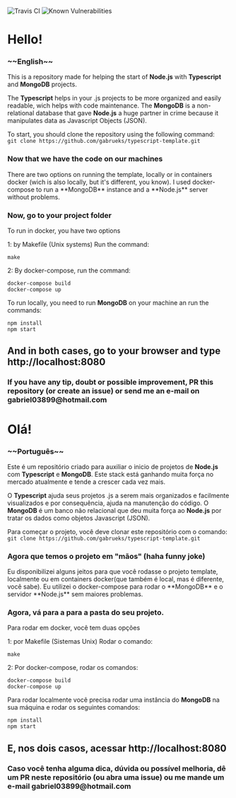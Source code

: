 ![Travis CI](https://travis-ci.com/gabrueks/typescript-template.svg?branch=master) ![Known Vulnerabilities](https://snyk.io/test/github/gabrueks/typescript-template/badge.svg)
<h1>Hello!</h1><h3>~~English~~</h3>

This is a repository made for helping the start of **Node.js** with **Typescript** and **MongoDB** projects.

The **Typescript** helps in your .js projects to be more organized and easily readable, wich helps with code maintenance. The **MongoDB** is a non-relational database that gave **Node.js** a huge partner in crime because it manipulates data as Javascript Objects (JSON).

To start, you should clone the repository using the following command: <br>
``` git clone https://github.com/gabrueks/typescript-template.git ```
<br>

<h3>Now that we have the code on our machines</h3>
There are two options on running the template, locally or in containers docker (wich is also locally, but it's different, you know). I used docker-compose to run a **MongoDB** instance and a **Node.js** server without problems.

<h3>Now, go to your project folder</h3>

To run in docker, you have two options

1: by Makefile (Unix systems)
Run the command:
```
make
```

2: By docker-compose, run the command:
```
docker-compose build
docker-compose up
```

To run locally, you need to run **MongoDB** on your machine an run the commands:
```
npm install
npm start
```

<h2>And in both cases, go to your browser and type http://localhost:8080</h2>
<h3>If you have any tip, doubt or possible improvement, PR this repository (or create an issue) or send me an e-mail on gabriel03899@hotmail.com</h3>

<h1>Olá!</h1><h3>~~Português~~</h3>

Este é um repositório criado para auxiliar o inicio de projetos de **Node.js** com **Typescript** e **MongoDB**. Este stack está ganhando muita força no mercado atualmente e tende a crescer cada vez mais.

O **Typescript** ajuda seus projetos .js a serem mais organizados e facilmente visualizados e por consequência, ajuda na manutenção do código. O **MongoDB** é um banco não relacional que deu muita força ao **Node.js** por tratar os dados como objetos Javascript (JSON).

Para começar o projeto, você deve clonar este repositório com o comando:<br>
``` git clone https://github.com/gabrueks/typescript-template.git ```
<br>

<h3>Agora que temos o projeto em "mãos" (haha funny joke)</h3>
Eu disponibilizei alguns jeitos para que você rodasse o projeto template, localmente ou em containers docker(que também é local, mas é diferente, você sabe). Eu utilizei o docker-compose para rodar o **MongoDB** e o servidor **Node.js** sem maiores problemas.

<h3>Agora, vá para a para a pasta do seu projeto.</h3>

Para rodar em docker, você tem duas opções

1: por Makefile (Sistemas Unix)
Rodar o comando:
```
make
```

2: Por docker-compose, rodar os comandos:
```
docker-compose build
docker-compose up
```


Para rodar localmente você precisa rodar uma instância do **MongoDB** na sua máquina e rodar os seguintes comandos:
```
npm install
npm start
```

<h2>E, nos dois casos, acessar http://localhost:8080</h2>
<h3>Caso você tenha alguma dica, dúvida ou possível melhoria, dê um PR neste repositório (ou abra uma issue) ou me mande um e-mail gabriel03899@hotmail.com</h3>
